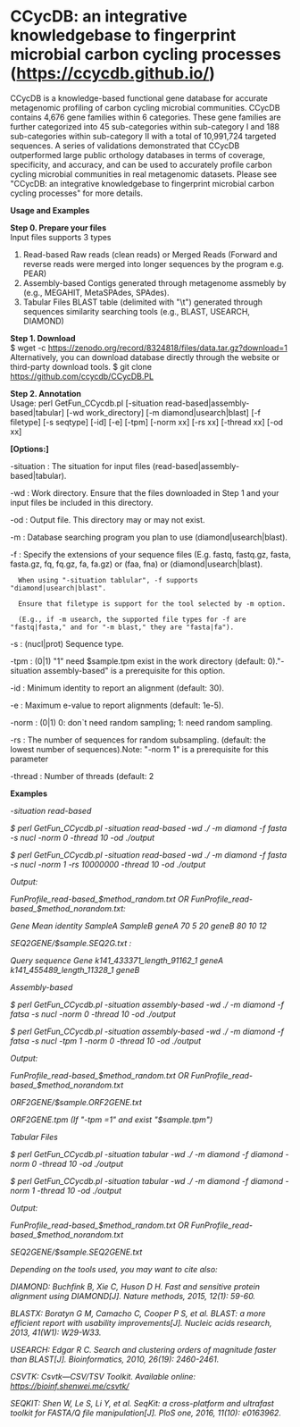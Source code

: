 # CCycDB: an integrative knowledgebase to fingerprint microbial carbon cycling processes (https://ccycdb.github.io/)
CCycDB is a knowledge-based functional gene database for accurate metagenomic profiling of carbon cycling microbial communities. CCycDB contains 4,676 gene families within 6 categories. These gene families are further categorized into 45 sub-categories within sub-category I and 188 sub-categories within sub-category II with a total of 10,991,724 targeted sequences. A series of validations demonstrated that CCycDB outperformed large public orthology databases in terms of coverage, specificity, and accuracy, and can be used to accurately profile carbon cycling microbial communities in real metagenomic datasets.
Please see "CCycDB: an integrative knowledgebase to fingerprint microbial carbon cycling processes" for more details.

<b>Usage and Examples</b>

<b >Step 0. Prepare your files </b><br>
Input files supports 3 types
1. Read-based
Raw reads (clean reads) or Merged Reads (Forward and reverse reads were merged into longer sequences by the program e.g. PEAR)
2. Assembly-based
Contigs generated through metagenome assmebly by (e.g., MEGAHIT, MetaSPAdes, SPAdes).
3. Tabular Files
BLAST table (delimited with "\t") generated through sequences similarity searching tools (e.g., BLAST, USEARCH, DIAMOND)

<b>Step 1. Download</b><br>
$ wget -c https://zenodo.org/record/8324818/files/data.tar.gz?download=1
 Alternatively, you can download database directly through the website or third-party download tools.
$ git clone https://github.com/ccycdb/CCycDB.PL

<b>Step 2. Annotation</b><br>
Usage:
perl GetFun_CCycdb.pl [-situation read-based|assembly-based|tabular] [-wd work_directory] [-m diamond|usearch|blast] [-f filetype] [-s seqtype] [-id] [-e] [-tpm] [-norm xx] [-rs xx] [-thread xx] [-od xx]

<b>[Options:]</b><br>

-situation  : The situation for input files (read-based|assembly-based|tabular).

-wd  : Work directory. Ensure that the files downloaded in Step 1 and your input files be included in this directory.

-od  : Output file. This directory may or may not exist.

-m   : Database searching program you plan to use (diamond|usearch|blast).

-f   : Specify the extensions of your sequence files (E.g. fastq, fastq.gz, fasta, fasta.gz, fq, fq.gz, fa, fa.gz) or (faa, fna) or (diamond|usearch|blast).

      When using "-situation tablular", -f supports "diamond|usearch|blast".
   
      Ensure that filetype is support for the tool selected by -m option.
   
      (E.g., if -m usearch, the supported file types for -f are "fastq|fasta," and for "-m blast," they are "fasta|fa").
   
-s   : (nucl|prot) Sequence type.

-tpm : (0|1)  "1" need $sample.tpm exist in the work directory (default: 0)."-situation assembly-based" is a prerequisite for this option.

-id  : Minimum identity to report an alignment (default: 30).

-e   : Maximum e-value to report alignments (default: 1e-5).

-norm : (0|1) 0: don`t need random sampling; 1: need random sampling.

-rs   : The number of sequences for random subsampling. (default: the lowest number of sequences).Note: "-norm 1" is a prerequisite for this parameter

-thread : Number of threads (default: 2

<b>Examples</b>

<i>-situation read-based

$ perl GetFun_CCycdb.pl -situation read-based -wd ./ -m diamond -f fasta -s nucl -norm 0 -thread 10 -od ./output

$ perl GetFun_CCycdb.pl -situation read-based -wd ./ -m diamond -f fasta -s nucl -norm 1 -rs 10000000 -thread 10 -od ./output

Output:

FunProfile_read-based_$method_random.txt  OR  FunProfile_read-based_$method_norandom.txt:

 Gene    Mean identity   SampleA    SampleB
geneA         70                 5                 20
geneB         80                10                12

SEQ2GENE/$sample.SEQ2G.txt :

Query sequence                                  Gene
k141_433371_length_91162_1            geneA
k141_455489_length_11328_1            geneB

Assembly-based

$ perl GetFun_CCycdb.pl -situation assembly-based -wd ./ -m diamond -f fatsa -s nucl -norm 0 -thread 10 -od ./output

$ perl GetFun_CCycdb.pl -situation assembly-based -wd ./ -m diamond -f fatsa -s nucl -tpm 1 -norm 0 -thread 10 -od ./output

Output:

FunProfile_read-based_$method_random.txt OR FunProfile_read-based_$method_norandom.txt

ORF2GENE/$sample.ORF2GENE.txt

ORF2GENE.tpm (If "-tpm =1" and exist "$sample.tpm")

 

Tabular Files

$ perl GetFun_CCycdb.pl -situation tabular -wd ./ -m diamond -f diamond  -norm 0 -thread 10 -od ./output

$ perl GetFun_CCycdb.pl -situation tabular -wd ./ -m diamond -f diamond -norm 1 -thread 10 -od ./output

Output:

FunProfile_read-based_$method_random.txt OR FunProfile_read-based_$method_norandom.txt

SEQ2GENE/$sample.SEQ2GENE.txt

 

Depending on the tools used, you may want to cite also:

DIAMOND: Buchfink B, Xie C, Huson D H. Fast and sensitive protein alignment using DIAMOND[J]. Nature methods, 2015, 12(1): 59-60.

BLASTX: Boratyn G M, Camacho C, Cooper P S, et al. BLAST: a more efficient report with usability improvements[J]. Nucleic acids research, 2013, 41(W1): W29-W33.

USEARCH: Edgar R C. Search and clustering orders of magnitude faster than BLAST[J]. Bioinformatics, 2010, 26(19): 2460-2461.

CSVTK: Csvtk—CSV/TSV Toolkit. Available online: https://bioinf.shenwei.me/csvtk/

SEQKIT: Shen W, Le S, Li Y, et al. SeqKit: a cross-platform and ultrafast toolkit for FASTA/Q file manipulation[J]. PloS one, 2016, 11(10): e0163962.
